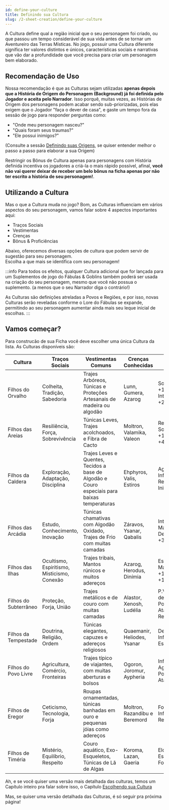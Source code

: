 ```yaml
---
id: define-your-culture
title: Definindo sua Cultura
slug: /2-sheet-creation/define-your-culture
---
```


A Cultura define qual a região inicial que o seu personagem foi criado, ou que passou um tempo considerável de sua vida antes de se tornar um Aventureiro das Terras Místicas.
No jogo, possuir uma Cultura diferente significa ter valores distintos e únicos, características sociais e narrativas que vão dar a profundidade que você precisa para criar um personagem bem elaborado.

## Recomendação de Uso

Nossa recomendação é que as Culturas sejam utilizadas **apenas depois que a História de Origem do Personagem (Background) já foi definida pelo Jogador e aceita pelo Narrador**.
Isso porquê, muitas vezes, as Histórias de Origem dos personagens podem acabar sendo sub-priorizadas, pois elas exigem que o Jogador "faça o dever de casa", e gaste um tempo fora da sessão de jogo para responder perguntas como:

- "Onde meu personagem nasceu?"
- "Quais foram seus traumas?"
- "Ele possui inimigos?"

(Consulte a sessão [Definindo suas Origens](/docs/2-sheet-creation/defining-your-origins), se quiser entender melhor o passo a passo para elaborar a sua Origem)

Restringir os Bônus de Cultura apenas para personagens com História definida incentiva os jogadores a criá-la o mais rápido possível, afinal, **você não vai querer deixar de receber um belo bônus na ficha apenas por não ter escrito a história de seu personagem!**.

## Utilizando a Cultura

Mas o que a Cultura muda no jogo?
Bom, as Culturas influenciam em vários aspectos do seu personagem, vamos falar sobre 4 aspectos importantes aqui:

- Traços Sociais
- Vestimentas
- Crenças
- Bônus & Proficiências

Abaixo, oferecemos diversas opções de cultura que podem servir de sugestão para seu personagem.<br/>
Escolha a que mais se identifica com seu personagem!

:::info
Para todos os efeitos, qualquer Cultura adicional que for lançada para um Suplementos de jogo do Fábulas & Goblins também poderá ser usada na criação do seu personagem, mesmo que você não possua o suplemento. (a menos que o seu Narrador diga o contrário!)

As Culturas são definições atreladas a Povos e Regiões, e por isso, novas Culturas serão reveladas conforme o Lore do Fábulas se expande, permitindo ao seu personagem aumentar ainda mais seu leque inicial de escolhas.
:::

## Vamos começar?

Para construcão de sua Ficha você deve escolher uma única Cultura da lista.
As Culturas disponíveis são:

<table>
    <thead>
        <tr>
            <th>Cultura</th>
            <th>Traços Sociais</th>
            <th>Vestimentas Comuns</th>
            <th>Crenças Conhecidas</th>
            <th>Bônus</th>
        </tr>
    </thead>
    <tbody>
        <tr>
            <td>Filhos do Orvalho</td>
            <td>Colheita, Tradição, Sabedoria</td>
            <td>Trajes Arbóreos, Túnicas e Proteções Artesanais de madeira ou algodão</td>
            <td>Lunn, Gumera, Azarog</td>
            <td>Sobrevivência +1, Agilidade +1, Intelecto +1, P.M +2</td>
        </tr>
         <tr>
            <td>Filhos das Areias</td>
            <td>Resiliência, Força, Sobrevivência</td>
            <td>Túnicas Leves, Trajes acolchoados, e Fibra de Cacto</td>
            <td>Moltron, Valamika, Valeon</td>
            <td>Resiliência +1, Sobrevivência +1, Força +1, P.V +4</td>
        </tr>
        <tr>
            <td>Filhos da Caldera</td>
            <td>Exploração, Adaptação, Disciplina</td>
            <td>Trajes Leves e Quentes, Tecidos a base de Algodão e Couro especiais para baixas temperaturas</td>
            <td>Ehphyros, Valis, Estiros</td>
            <td>Agilidade +1, Influência +1, Resiliência +1, Iniciativa +1</td>
        </tr>
         <tr>
            <td>Filhos das Arcádia</td>
            <td>Estudo, Conhecimento, Inovação</td>
            <td>Túnicas chamativas com Algodão Oxidado, Trajes de Frio com muitas camadas</td>
            <td>Záravos, Ysanar, Qabalis</td>
            <td>Intelecto +1, Elo Mágico +1, Destino +1, P.M +3</td>
        </tr>
       <tr>
            <td>Filhos das Ilhas</td>
            <td>Ocultismo, Espiritismo, Misticismo, Conexão</td>
            <td>Trajes tribais, Mantos rúnicos e muitos adereços</td>
            <td>Azarog, Herodus, Dinímia</td>
            <td>Espírito +1, Elo Mágico +1,Sobrevivência +1, P.M +4</td>
        </tr>
       <tr>
            <td>Filhos do Subterrâneo</td>
            <td>Proteção, Forja, União</td>
            <td>Trajes metálicos e de couro com muitas camadas</td>
            <td>Alastor, Xenosh, Ludélia</td>
            <td>P.V +5, Pontos de Defesa +1, Pontos de Ataque +1, Resiliência +1</td>
        </tr>
        <tr>
            <td>Filhos da Tempestade</td>
            <td>Doutrina, Religião, Ordem</td>
            <td>Túnicas elegantes, capuzes e adereços religiosos</td>
            <td>Quaemanir, Heliodes, Ysanar</td>
            <td>Destino +1, Influência +1, Espírito +1</td>
        </tr>
        <tr>
            <td>Filhos do Povo Livre</td>
            <td>Agricultura, Comércio, Fronteiras</td>
            <td>Trajes típico de viajantes, com muitas aberturas e bolsos</td>
            <td>Ogoron, Joromur, Aypheria</td>
            <td>Influência +1, Agilidade +1, Pontos de Ataque +1</td>
        </tr>
        <tr>
            <td>Filhos de Eregor</td>
            <td>Ceticismo, Tecnologia, Forja</td>
            <td>Roupas ornamentadas, túnicas banhadas em ouro e pequenas jóias como adereços</td>
            <td>Moltron, Razandibu e Beremord</td>
            <td>Força +1, Influência + 1, Resiliência +1</td>
        </tr>
        <tr>
            <td>Filhos de Timéria</td>
            <td>Mistério, Equilíbrio, Respeito</td>
            <td>Couro aquático, Exo-Esqueletos, Túnicas de Lã de Algas</td>
            <td>Koroma, Lazan, Gaeria</td>
            <td>Elo Mágico +1, Espírito +1, Força +1</td>
        </tr>
    </tbody>
</table>

Ah, e se você quiser uma versão mais detalhada das culturas, temos um Capítulo inteiro pra falar sobre isso, o Capítulo [Escolhendo sua Cultura](/docs/6-cultures/cultures-introduction)

Mas, se quiser uma versão detalhada das Culturas, é só seguir pra próxima página!
